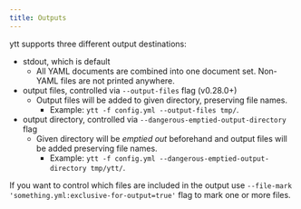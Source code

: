```yaml
---
title: Outputs
---
```


ytt supports three different output destinations:

- stdout, which is default
  - All YAML documents are combined into one document set. Non-YAML files are not printed anywhere.
- output files, controlled via `--output-files` flag (v0.28.0+)
  - Output files will be added to given directory, preserving file names.
    - Example: `ytt -f config.yml --output-files tmp/`.
- output directory, controlled via `--dangerous-emptied-output-directory` flag
  - Given directory will be _emptied out_ beforehand and output files will be added preserving file names.
    - Example: `ytt -f config.yml --dangerous-emptied-output-directory tmp/ytt/`.

If you want to control which files are included in the output use `--file-mark 'something.yml:exclusive-for-output=true'` flag to mark one or more files.
